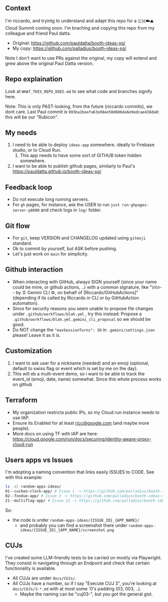 ## Context

I'm riccardo, and tryintg to understand and adapt this repo for a 🇨🇭☁️⛰️ Cloud Summit coming soon.
I'm braching and copying this repo from my colleague and friend Paul datta.

* Original: https://github.com/pauldatta/booth-ideas-sg/
* My copy: https://github.com/palladius/booth-ideas-sg/

Note I don't want to use PRs against the original, my copy will extend and grew above the original Paul Datta version.

## Repo explaination

Look at `WHAT_THIS_REPO_DOES.md` to see what code and branches signify here.

Note: This is only PAST-looking, from the future (riccardo commits), we dont care. Last Paul commit is `993ba1beafa63e98ee50d606da6e9edcae438da0`: this will be our "Rubicon".

## My needs

1. I need to be able to deploy `ideas-app` somewhere. ideally to Firebase studio, or to Cloud Run.
   1. This app needs to have some sort of GITHUB token hidden somewhere.
2. I want to be able to publish github pages, similarly to Paul's https://pauldatta.github.io/booth-ideas-sg/


## Feedback loop

* Do not execute long running servers.
* For `gh` pages, for instance, ask the USER to run `just run-ghpages-server-p8000` and check logs in `log/` folder.

## Git flow

* For `git`, keep VERSION and CHANGELOG updated using `gitmoji` standard.
* Ok to commit by yourself, but ASK before pushing.
* Let's just work on `main` for simplicity.

## Github interaction

* When interacting with GitHub, always SIGN yourself (since your name could be mine, or github actions, ..) with a common signature, like "\n\n-- by ♊️ Gemini CLI ⚙️, on behalf of [Riccardo/GitHubActions]" (depending if its called by Riccardo in CLI or by GitHubAction automation).
* Since for security reasons you seem unable to propose file changes under `.github/workflows/blah.yml` , try this instead: Propose a  `.github/workflows/blah.yml.gemini_cli_proposal` so we should be good.
* Do NOT change the `"maxSessionTurns": 50` in `.gemini/settings.json` please! Leave it as it is.

## Customization

1. I want to ask user for a nickname (needed) and an emoji (optional, default to swiss flag or event which is set by me on the day).
2. This will eb a multi-event demo, so i want to be able to track the event_id (emoji, date, name) somewhat. Since this whole process works on github

## Terraform

* My organization restricts public IPs, so my Cloud run instance needs to use IAP.
* Ensure its Enabled for at least ricc@google.com (and maybe more people).
* More docs on using TF with IAP are here: https://cloud.google.com/run/docs/securing/identity-aware-proxy-cloud-run

## Users apps vs Issues

I'm adopting a naming convention that links easily ISSUES to CODE. See with this example:

```bash
ls -al random-apps-ideas/
01--cuckoo-clock-app/ # Issue 1 -> https://github.com/palladius/booth-ideas-sg/issues/1 has the cuckoo-clock-app idea
02--fondue-app/ # Issue 2 -> https://github.com/palladius/booth-ideas-sg/issues/2 has the fondue idea
21--multiflag-app/ # Issue 21 -> https://github.com/palladius/booth-ideas-sg/issues/21 has the multiflag app idea
```

So:
* the code is under `random-apps-ideas/{ISSUE_ID}_{APP_NAME}/`
  * and probably you can find a screenshot there under `random-apps-ideas/{ISSUE_ID}_{APP_NAME}/screenshot.png`

## CUJs

I've created some LLM-friendly tests to be carried on mostly via Playwright.
They consist in navigating through an Endpoint and check that certain functionality is available.

* All CUJs are under `docs/CUJs/`.
* All CUJs have a number, so if I say "Execute CUJ 3", you're looking at `docs/CUJs/3-*.md` with at most some '0's padding (03, 003, ..).
  * Maybe the naming can be "cuj03-", but you got the general gist.
